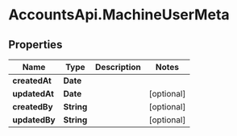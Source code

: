 # AccountsApi.MachineUserMeta

## Properties
Name | Type | Description | Notes
------------ | ------------- | ------------- | -------------
**createdAt** | **Date** |  | 
**updatedAt** | **Date** |  | [optional] 
**createdBy** | **String** |  | [optional] 
**updatedBy** | **String** |  | [optional] 
